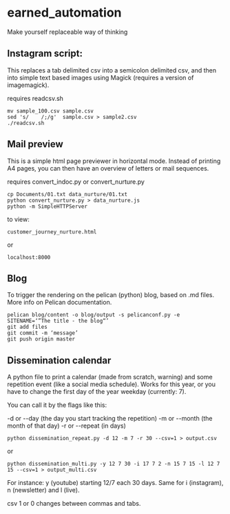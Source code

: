 # earned_automation
Make yourself replaceable way of thinking


## Instagram script:

This replaces a tab delimited csv into a semicolon delimited csv, and then into simple text based images using Magick (requires a version of imagemagick). 

requires readcsv.sh


```shell
mv sample_100.csv sample.csv
sed 's/    /;/g'  sample.csv > sample2.csv
./readcsv.sh
```



## Mail preview

This is a simple html page previewer in horizontal mode. Instead of printing A4 pages, you can then have an overview of letters or mail sequences. 

requires convert_indoc.py or convert_nurture.py

```
cp Documents/01.txt data_nurture/01.txt 
python convert_nurture.py > data_nurture.js
python -m SimpleHTTPServer
```

to view:

```
customer_journey_nurture.html
```
or
```
localhost:8000
```



## Blog

To trigger the rendering on the pelican (python) blog, based on .md files. 
More info on Pelican documentation. 

```
pelican blog/content -o blog/output -s pelicanconf.py -e SITENAME=‘”The title - the blog“’ 
git add files
git commit -m ‘message’
git push origin master
```

## Dissemination calendar

A python file to print a calendar (made from scratch, warning) and some repetition event (like a social media schedule). Works for this year, or you have to change the first day of the year weekday (currently: 7). 


You can call it by the flags like this: 

-d or --day (the day you start tracking the repetition)
-m or --month (the month of that day)
-r or --repeat (in days)

```shell
python dissemination_repeat.py -d 12 -m 7 -r 30 --csv=1 > output.csv
```
or

```shell
python dissemination_multi.py -y 12 7 30 -i 17 7 2 -n 15 7 15 -l 12 7 15 --csv=1 > output_multi.csv
```

For instance: y (youtube) starting 12/7 each 30 days. Same for i (instagram), n (newsletter) and l (live). 



csv 1 or 0 changes between commas and tabs. 

